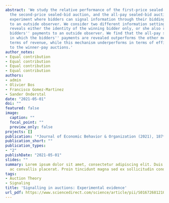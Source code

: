 ```yaml
---
abstract: 'We study the relative performance of the first-price sealed-bid auction,
  the second-price sealed-bid auction, and the all-pay sealed-bid auction in a laboratory
  experiment where bidders can signal information through their bidding behaviour
  to an outside observer. We consider two different information settings: the auctioneer
  reveals either the identity of the winning bidder only, or she also reveals the
  bidders'' payments to an outside observer. We find that the all-pay sealed-bid auction
  in which the bidders'' payments are revealed outperforms the other mechanisms in
  terms of revenue, while this mechanism underperforms in terms of efficiency relative
  to the winner-pay auctions.'
author_notes:
- Equal contribution
- Equal contribution
- Equal contribution
- Equal contribution
authors:
- admin
- Olivier Bos
- Francisco Gomez-Martinez
- Sander Onderstal
date: "2021-05-01"
doi: ""
featured: false
image:
  caption: ""
  focal_point: ""
  preview_only: false
projects: []
publication: '*Journal of Economic Behavior & Organization (2021), 187*, 448-469 '
publication_short: ""
publication_types:
- "2"
publishDate: "2021-05-01"
slides: ""
summary: Lorem ipsum dolor sit amet, consectetur adipiscing elit. Duis posuere tellus
  ac convallis placerat. Proin tincidunt magna sed ex sollicitudin condimentum.
tags:
- Auction Theory
- Signaling
title: 'Signalling in auctions: Experimental evidence'
url_pdf: https://www.sciencedirect.com/science/article/pii/S0167268121001426
---
```


